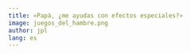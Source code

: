 ```yaml
---
title: «Papá, ¿me ayudas con efectos especiales?»
image: juegos_del_hambre.png
author: jpl
lang: es
---
```

